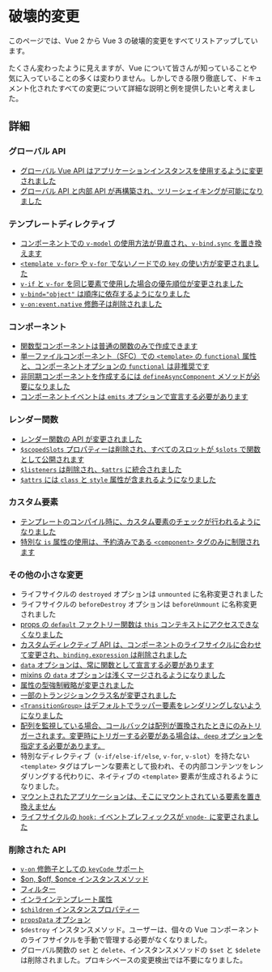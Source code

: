 # 破壊的変更

このページでは、Vue 2 から Vue 3 の破壊的変更をすべてリストアップしています。

たくさん変わったように見えますが、Vue について皆さんが知っていることや気に入っていることの多くは変わりません。しかしできる限り徹底して、ドキュメント化されたすべての変更について詳細な説明と例を提供したいと考えました。

## 詳細

### グローバル API

- [グローバル Vue API はアプリケーションインスタンスを使用するように変更されました](./global-api.html)
- [グローバル API と内部 API が再構築され、ツリーシェイキングが可能になりました](./global-api-treeshaking.html)

### テンプレートディレクティブ

- [コンポーネントでの `v-model` の使用方法が見直され、`v-bind.sync` を置き換えます](./v-model.html)
- [`<template v-for>` や `v-for` でないノードでの `key` の使い方が変更されました](./key-attribute.html)
- [`v-if` と `v-for` を同じ要素で使用した場合の優先順位が変更されました](./v-if-v-for.html)
- [`v-bind="object"` は順序に依存するようになりました](./v-bind.html)
- [`v-on:event.native` 修飾子は削除されました](./v-on-native-modifier-removed.md)

### コンポーネント

- [関数型コンポーネントは普通の関数のみで作成できます](./functional-components.html)
- [単一ファイルコンポーネント（SFC）での `<template>` の `functional` 属性と、コンポーネントオプションの `functional` は非推奨です](./functional-components.html)
- [非同期コンポーネントを作成するには `defineAsyncComponent` メソッドが必要になりました](./async-components.html)
- [コンポーネントイベントは `emits` オプションで宣言する必要があります](./emits-option.md)

### レンダー関数

- [レンダー関数の API が変更されました](./render-function-api.html)
- [`$scopedSlots` プロパティーは削除され、すべてのスロットが `$slots` で関数として公開されます](./slots-unification.html)
- [`$listeners` は削除され、`$attrs` に統合されました](./listeners-removed)
- [`$attrs` には `class` と `style` 属性が含まれるようになりました](./attrs-includes-class-style.md)

### カスタム要素

- [テンプレートのコンパイル時に、カスタム要素のチェックが行われるようになりました](./custom-elements-interop.html)
- [特別な `is` 属性の使用は、予約済みである `<component>` タグのみに制限されます](./custom-elements-interop.html#customized-built-in-elements)

### その他の小さな変更

- ライフサイクルの `destroyed` オプションは `unmounted` に名称変更されました
- ライフサイクルの `beforeDestroy` オプションは `beforeUnmount` に名称変更されました
- [props の `default` ファクトリー関数は `this` コンテキストにアクセスできなくなりました](./props-default-this.html)
- [カスタムディレクティブ API は、コンポーネントのライフサイクルに合わせて変更され、`binding.expression` は削除されました](./custom-directives.html)
- [`data` オプションは、常に関数として宣言する必要があります](./data-option.html)
- [mixins の `data` オプションは浅くマージされるようになりました](./data-option.html#mixin-merge-behavior-change)
- [属性の型強制戦略が変更されました](./attribute-coercion.html)
- [一部のトランジションクラス名が変更されました](./transition.html)
- [`<TransitionGroup>` はデフォルトでラッパー要素をレンダリングしないようになりました](./transition-group.html)
- [配列を監視している場合、コールバックは配列が置換されたときにのみトリガーされます。変更時にトリガーする必要がある場合は、`deep` オプションを指定する必要があります。](./watch.html)
- 特別なディレクティブ（`v-if/else-if/else`, `v-for`, `v-slot`）を持たない `<template>` タグはプレーンな要素として扱われ、その内部コンテンツをレンダリングする代わりに、ネイティブの `<template>` 要素が生成されるようになりました。
- [マウントされたアプリケーションは、そこにマウントされている要素を置き換えません](./mount-changes.html)
- [ライフサイクルの `hook:` イベントプレフィックスが `vnode-` に変更されました](./vnode-lifecycle-events.html)

### 削除された API

- [`v-on` 修飾子としての `keyCode` サポート](./keycode-modifiers.html)
- [$on, $off, \$once インスタンスメソッド](./events-api.html)
- [フィルター](./filters.html)
- [インラインテンプレート属性](./inline-template-attribute.html)
- [`$children` インスタンスプロパティー](./children.html)
- [`propsData` オプション](./props-data.html)
- `$destroy` インスタンスメソッド。ユーザーは、個々の Vue コンポーネントのライフサイクルを手動で管理する必要がなくなりました。
- グローバル関数の `set` と `delete`、インスタンスメソッドの `$set` と `$delete` は削除されました。プロキシベースの変更検出では不要になりました。
